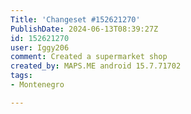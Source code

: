 ```yaml
---
Title: 'Changeset #152621270'
PublishDate: 2024-06-13T08:39:27Z
id: 152621270
user: Iggy206
comment: Created a supermarket shop
created_by: MAPS.ME android 15.7.71702
tags:
- Montenegro

---
```

